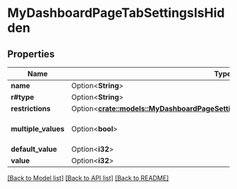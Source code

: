 # MyDashboardPageTabSettingsIsHidden

## Properties

Name | Type | Description | Notes
------------ | ------------- | ------------- | -------------
**name** | Option<**String**> |  | [optional]
**r#type** | Option<**String**> |  | [optional]
**restrictions** | Option<[**crate::models::MyDashboardPageSettingBackgroundSettingsColorRestrictions**](MyDashboardPageSettingBackgroundSettingsColor_restrictions.md)> |  | [optional]
**multiple_values** | Option<**bool**> |  | [optional][default to false]
**default_value** | Option<**i32**> |  | [optional]
**value** | Option<**i32**> |  | [optional]

[[Back to Model list]](../README.md#documentation-for-models) [[Back to API list]](../README.md#documentation-for-api-endpoints) [[Back to README]](../README.md)


